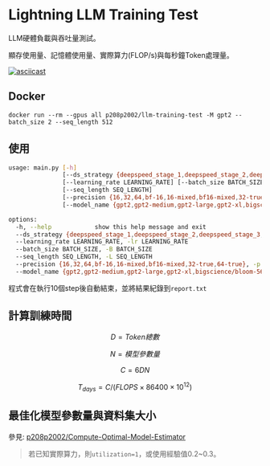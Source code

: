 # Lightning LLM Training Test
LLM硬體負載與吞吐量測試。

顯存使用量、記憶體使用量、實際算力(FLOP/s)與每秒鐘Token處理量。

[![asciicast](https://asciinema.org/a/7UHAhWtFangpe6ahMmFxpGli7.svg)](https://asciinema.org/a/7UHAhWtFangpe6ahMmFxpGli7)

## Docker
```
docker run --rm --gpus all p208p2002/llm-training-test -M gpt2 --batch_size 2 --seq_length 512
```

## 使用
```bash
usage: main.py [-h]
               [--ds_strategy {deepspeed_stage_1,deepspeed_stage_2,deepspeed_stage_3,deepspeed_stage_1_offload,deepspeed_stage_2_offload,deepspeed_stage_3_offload}]
               [--learning_rate LEARNING_RATE] [--batch_size BATCH_SIZE]
               [--seq_length SEQ_LENGTH]
               [--precision {16,32,64,bf-16,16-mixed,bf16-mixed,32-true,64-true}]
               [--model_name {gpt2,gpt2-medium,gpt2-large,gpt2-xl,bigscience/bloom-560m,bigscience/bloom-1b1,bigscience/bloom-1b7,bigscience/bloom-3b,bigscience/bloom-7b1,bigscience/bloom,huggyllama/llama-7b,huggyllama/llama-13b,huggyllama/llama-30b,huggyllama/llama-65b}]

options:
  -h, --help            show this help message and exit
  --ds_strategy {deepspeed_stage_1,deepspeed_stage_2,deepspeed_stage_3,deepspeed_stage_1_offload,deepspeed_stage_2_offload,deepspeed_stage_3_offload}, -s {deepspeed_stage_1,deepspeed_stage_2,deepspeed_stage_3,deepspeed_stage_1_offload,deepspeed_stage_2_offload,deepspeed_stage_3_offload}
  --learning_rate LEARNING_RATE, -lr LEARNING_RATE
  --batch_size BATCH_SIZE, -B BATCH_SIZE
  --seq_length SEQ_LENGTH, -L SEQ_LENGTH
  --precision {16,32,64,bf-16,16-mixed,bf16-mixed,32-true,64-true}, -p {16,32,64,bf-16,16-mixed,bf16-mixed,32-true,64-true}
  --model_name {gpt2,gpt2-medium,gpt2-large,gpt2-xl,bigscience/bloom-560m,bigscience/bloom-1b1,bigscience/bloom-1b7,bigscience/bloom-3b,bigscience/bloom-7b1,bigscience/bloom,huggyllama/llama-7b,huggyllama/llama-13b,huggyllama/llama-30b,huggyllama/llama-65b}, -M {gpt2,gpt2-medium,gpt2-large,gpt2-xl,bigscience/bloom-560m,bigscience/bloom-1b1,bigscience/bloom-1b7,bigscience/bloom-3b,bigscience/bloom-7b1,bigscience/bloom,huggyllama/llama-7b,huggyllama/llama-13b,huggyllama/llama-30b,huggyllama/llama-65b}
```

程式會在執行10個step後自動結束，並將結果紀錄到`report.txt`

## 計算訓練時間
$$D = Token總數$$

$$N = 模型參數量$$

$$C = 6DN$$

$$T_{days} = C/(FLOPS \times 86400 \times 10^{12})$$

## 最佳化模型參數量與資料集大小
參見: [p208p2002/Compute-Optimal-Model-Estimator](https://github.com/p208p2002/Compute-Optimal-Model-Estimator)
> 若已知實際算力，則`utilization=1`，或使用經驗值0.2~0.3。
